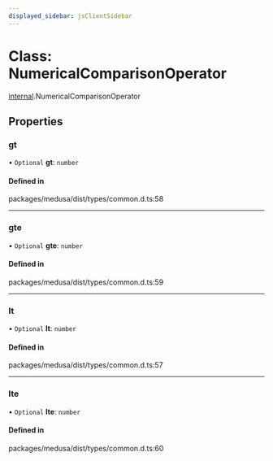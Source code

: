 ```yaml
---
displayed_sidebar: jsClientSidebar
---
```


# Class: NumericalComparisonOperator

[internal](../modules/internal.md).NumericalComparisonOperator

## Properties

### gt

• `Optional` **gt**: `number`

#### Defined in

packages/medusa/dist/types/common.d.ts:58

___

### gte

• `Optional` **gte**: `number`

#### Defined in

packages/medusa/dist/types/common.d.ts:59

___

### lt

• `Optional` **lt**: `number`

#### Defined in

packages/medusa/dist/types/common.d.ts:57

___

### lte

• `Optional` **lte**: `number`

#### Defined in

packages/medusa/dist/types/common.d.ts:60
